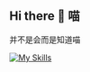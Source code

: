 ## Hi there 👋 喵
并不是会而是知道喵

<!--
**xanxushu/xanxushu** is a ✨ _special_ ✨ repository because its `README.md` (this file) appears on your GitHub profile.

Here are some ideas to get you started:

- 🔭 I’m currently working on ...
- 🌱 I’m currently learning ...
- 👯 I’m looking to collaborate on ...
- 🤔 I’m looking for help with ...
- 💬 Ask me about ...
- 📫 How to reach me: ...
- 😄 Pronouns: ...
- ⚡ Fun fact: ...
-->
[![My Skills](https://skillicons.dev/icons?i=c,cpp,cs,go,java,python,dart,rust,swift,js,ts,dotnet,spring,flutter,docker,git,github,k8s,firebase,qt,django,md,svg,mysql,mongo,postgresql,sqlite,linux,windows,ubuntu,redhat,arch,idea,vscode,prometheus,grafana&perline=6)](https://skillicons.dev)
